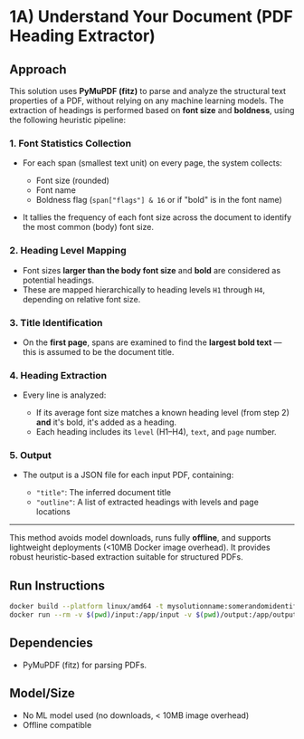 # 1A) Understand Your Document (PDF Heading Extractor)


## Approach

This solution uses **PyMuPDF (fitz)** to parse and analyze the structural text properties of a PDF, without relying on any machine learning models. The extraction of headings is performed based on **font size** and **boldness**, using the following heuristic pipeline:

### 1. **Font Statistics Collection**

* For each span (smallest text unit) on every page, the system collects:

  * Font size (rounded)
  * Font name
  * Boldness flag (`span["flags"] & 16` or if "bold" is in the font name)
* It tallies the frequency of each font size across the document to identify the most common (body) font size.

###  2. **Heading Level Mapping**

* Font sizes **larger than the body font size** and **bold** are considered as potential headings.
* These are mapped hierarchically to heading levels `H1` through `H4`, depending on relative font size.

### 3. **Title Identification**

* On the **first page**, spans are examined to find the **largest bold text** — this is assumed to be the document title.

### 4. **Heading Extraction**

* Every line is analyzed:

  * If its average font size matches a known heading level (from step 2) **and** it's bold, it's added as a heading.
  * Each heading includes its `level` (H1–H4), `text`, and `page` number.

### 5. **Output**

* The output is a JSON file for each input PDF, containing:

  * `"title"`: The inferred document title
  * `"outline"`: A list of extracted headings with levels and page locations

---

This method avoids model downloads, runs fully **offline**, and supports lightweight deployments (<10MB Docker image overhead). It provides robust heuristic-based extraction suitable for structured PDFs.


## Run Instructions
```sh
docker build --platform linux/amd64 -t mysolutionname:somerandomidentifier .
docker run --rm -v $(pwd)/input:/app/input -v $(pwd)/output:/app/output --network none mysolutionname:somerandomidentifier
```

## Dependencies
- PyMuPDF (fitz) for parsing PDFs.

## Model/Size
- No ML model used (no downloads, < 10MB image overhead)
- Offline compatible
